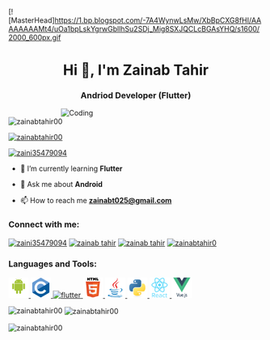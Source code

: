 [![MasterHead]https://1.bp.blogspot.com/-7A4WynwLsMw/XbBpCXG8fHI/AAAAAAAAMt4/uOa1bpLskYgrwGbllhSu2SDj_Mig8SXJQCLcBGAsYHQ/s1600/2000_600px.gif
<h1 align="center">Hi 👋, I'm Zainab Tahir</h1>
<h3 align="center">Andriod Developer (Flutter)</h3>
<img align="right" alt="Coding" width="400" src=https://www.behance.net/gallery/116770475/Animated-illustrations">

<p align="left"> <img src="https://komarev.com/ghpvc/?username=zainabtahir00&label=Profile%20views&color=0e75b6&style=flat" alt="zainabtahir00" /> </p>

<p align="left"> <a href="https://github.com/ryo-ma/github-profile-trophy"><img src="https://github-profile-trophy.vercel.app/?username=zainabtahir00" alt="zainabtahir00" /></a> </p>

<p align="left"> <a href="https://twitter.com/zaini35479094" target="blank"><img src="https://img.shields.io/twitter/follow/zaini35479094?logo=twitter&style=for-the-badge" alt="zaini35479094" /></a> </p>

- 🌱 I’m currently learning **Flutter**

- 💬 Ask me about **Android**

- 📫 How to reach me **zainabt025@gmail.com**

<h3 align="left">Connect with me:</h3>
<p align="left">
<a href="https://twitter.com/zaini35479094" target="blank"><img align="center" src="https://raw.githubusercontent.com/rahuldkjain/github-profile-readme-generator/master/src/images/icons/Social/twitter.svg" alt="zaini35479094" height="30" width="40" /></a>
<a href="https://linkedin.com/in/zainab tahir" target="blank"><img align="center" src="https://raw.githubusercontent.com/rahuldkjain/github-profile-readme-generator/master/src/images/icons/Social/linked-in-alt.svg" alt="zainab tahir" height="30" width="40" /></a>
<a href="https://fb.com/zainab tahir" target="blank"><img align="center" src="https://raw.githubusercontent.com/rahuldkjain/github-profile-readme-generator/master/src/images/icons/Social/facebook.svg" alt="zainab tahir" height="30" width="40" /></a>
<a href="https://instagram.com/zainabtahir0" target="blank"><img align="center" src="https://raw.githubusercontent.com/rahuldkjain/github-profile-readme-generator/master/src/images/icons/Social/instagram.svg" alt="zainabtahir0" height="30" width="40" /></a>
</p>

<h3 align="left">Languages and Tools:</h3>
<p align="left"> <a href="https://developer.android.com" target="_blank" rel="noreferrer"> <img src="https://raw.githubusercontent.com/devicons/devicon/master/icons/android/android-original-wordmark.svg" alt="android" width="40" height="40"/> </a> <a href="https://www.cprogramming.com/" target="_blank" rel="noreferrer"> <img src="https://raw.githubusercontent.com/devicons/devicon/master/icons/c/c-original.svg" alt="c" width="40" height="40"/> </a> <a href="https://flutter.dev" target="_blank" rel="noreferrer"> <img src="https://www.vectorlogo.zone/logos/flutterio/flutterio-icon.svg" alt="flutter" width="40" height="40"/> </a> <a href="https://www.w3.org/html/" target="_blank" rel="noreferrer"> <img src="https://raw.githubusercontent.com/devicons/devicon/master/icons/html5/html5-original-wordmark.svg" alt="html5" width="40" height="40"/> </a> <a href="https://www.java.com" target="_blank" rel="noreferrer"> <img src="https://raw.githubusercontent.com/devicons/devicon/master/icons/java/java-original.svg" alt="java" width="40" height="40"/> </a> <a href="https://www.python.org" target="_blank" rel="noreferrer"> <img src="https://raw.githubusercontent.com/devicons/devicon/master/icons/python/python-original.svg" alt="python" width="40" height="40"/> </a> <a href="https://reactjs.org/" target="_blank" rel="noreferrer"> <img src="https://raw.githubusercontent.com/devicons/devicon/master/icons/react/react-original-wordmark.svg" alt="react" width="40" height="40"/> </a> <a href="https://vuejs.org/" target="_blank" rel="noreferrer"> <img src="https://raw.githubusercontent.com/devicons/devicon/master/icons/vuejs/vuejs-original-wordmark.svg" alt="vuejs" width="40" height="40"/> </a> </p>

<p><img align="left" src="https://github-readme-stats.vercel.app/api/top-langs?username=zainabtahir00&show_icons=true&locale=en&layout=compact" alt="zainabtahir00" /></p>

<p>&nbsp;<img align="center" src="https://github-readme-stats.vercel.app/api?username=zainabtahir00&show_icons=true&locale=en" alt="zainabtahir00" /></p>

<p><img align="center" src="https://github-readme-streak-stats.herokuapp.com/?user=zainabtahir00&" alt="zainabtahir00" /></p>
